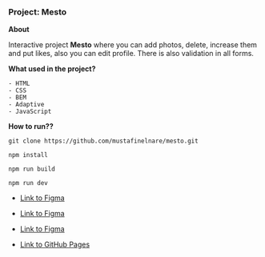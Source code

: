 ### Project: Mesto

**About**

Interactive project **Mesto** where you can add photos, delete, increase them and put likes, also you can edit profile. There is also validation in all forms.

**What used in the project?**

```
- HTML
- CSS
- BEM
- Adaptive
- JavaScript
```

**How to run??**

```
git clone https://github.com/mustafinelnare/mesto.git
```

```
npm install
```

```
npm run build
```

```
npm run dev
```

- [Link to Figma](<https://www.figma.com/file/rJnfOCdPg42Zq1uchXsjcv/Sprint-4-(Yandex-Practicum)?node-id=0%3A1&t=MinHYTbUGYPD3Eb2-1>)
- [Link to Figma](<https://www.figma.com/file/Uolgj4zyImuek71ihHgboP/Sprint-5-(Yandex-Practicum)?node-id=0%3A1&t=QrWV73WBGJ4E8kYl-1>)
- [Link to Figma](<https://www.figma.com/file/eYuPnSq31oN3NCPtWWCsxP/Sprint-6-(Yandex-Practicum)?node-id=0%3A1&t=0qclWL2gkjhbqC1C-1>)

- [Link to GitHub Pages](https://mustafinelnare.github.io/mesto/index.html)
